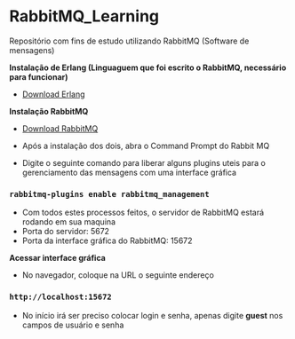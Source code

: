 # RabbitMQ_Learning
Repositório com fins de estudo utilizando RabbitMQ (Software de mensagens)

**Instalação de Erlang (Linguaguem que foi escrito o RabbitMQ, necessário para funcionar)**
* [Download Erlang](https://www.erlang.org/downloads)

**Instalação RabbitMQ**
* [Download RabbitMQ](https://www.rabbitmq.com/download.html)

* Após a instalação dos dois, abra o Command Prompt do Rabbit MQ
* Digite o seguinte comando para liberar alguns plugins uteis para o gerenciamento das mensagens com uma interface gráfica

### `rabbitmq-plugins enable rabbitmq_management`

* Com todos estes processos feitos, o servidor de RabbitMQ estará rodando em sua maquina
* Porta do servidor: 5672
* Porta da interface gráfica do RabbitMQ: 15672

**Acessar interface gráfica**
* No navegador, coloque na URL o seguinte endereço

### `http://localhost:15672`

* No início irá ser preciso colocar login e senha, apenas digite **guest** nos campos de usuário e senha